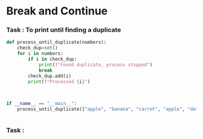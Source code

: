 # Break and Continue
### Task : To print until finding a duplicate
```py
def process_until_duplicate(numbers):
    check_dup=set()
    for i in numbers:
        if i in check_dup:
            print(f"Found duplicate, process stopped")
            break
        check_dup.add(i)
        print(f"Processed {i}")

        
 
if __name__ == "__main__":
    process_until_duplicate(["apple", "banana", "carrot", "apple", "date", "banana"])
 
```

### Task :
```py

```